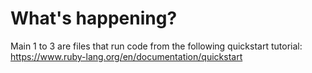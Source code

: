
# What's happening?

Main 1 to 3 are files that run code from the
following quickstart tutorial:
https://www.ruby-lang.org/en/documentation/quickstart
